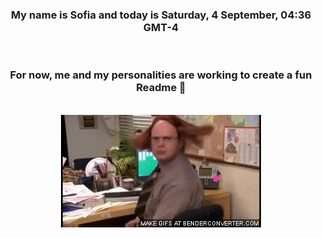 


<div align="center">
<h3 >My name is Sofia and today is Saturday, 4 September, 04:36 GMT-4</h3><br>
<h3 >For now, me and my personalities are working to create a fun Readme 👋
</h3><br>
<img src='img/dwight.gif' alt='working...'/>
</div>
